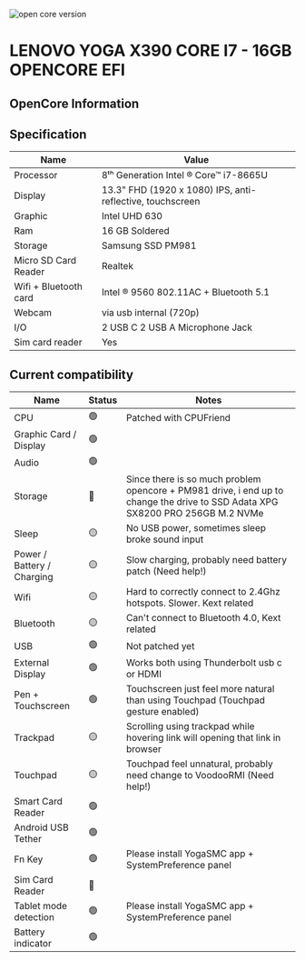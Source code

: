 ![open core version](https://badgen.net/badge/opencore/0.6.6/green "Open core version")

# LENOVO YOGA X390 CORE I7 - 16GB OPENCORE EFI

OpenCore Information
----




Specification
-----

| Name                  | Value                                                     |
|-----------------------|-----------------------------------------------------------|
| Processor             | 8ᵗʰ Generation Intel ®  Core™ i7-8665U                    |
| Display               | 13.3" FHD (1920 x 1080) IPS, anti-reflective, touchscreen |
| Graphic               | Intel UHD 630                                             |
| Ram                   | 16 GB Soldered                                            |
| Storage               | Samsung SSD PM981                                         |
| Micro SD Card Reader  | Realtek                                                   |
| Wifi + Bluetooth card | Intel ®  9560 802.11AC + Bluetooth 5.1                    |
| Webcam                | via usb internal (720p)                                   |
| I/O                   | 2 USB C 2 USB A Microphone Jack                           |
| Sim card reader       | Yes                                                       |




Current compatibility
------

| Name                       | Status       | Notes                                                                                                                           |
|----------------------------|--------------|---------------------------------------------------------------------------------------------------------------------------------|
| CPU                        | 🟢           | Patched with CPUFriend                                                                                                          |
| Graphic Card / Display     | 🟢           |                                                                                                                                 |
| Audio                      | 🟢           |                                                                                                                                 |
| Storage                    | 🔴           | Since there is so much problem opencore + PM981 drive,  i end up to change the drive to SSD Adata XPG SX8200 PRO 256GB M.2 NVMe |
| Sleep                      | 🟡           | No USB power, sometimes sleep broke sound input                                                                                 |
| Power / Battery / Charging | 🟡           | Slow charging, probably need battery patch (Need help!)                                                                         |
| Wifi                       | 🟡           | Hard to correctly connect to 2.4Ghz hotspots. Slower. Kext related                                                              |
| Bluetooth                  | 🟡           | Can't connect to Bluetooth 4.0, Kext related                                                                                    |
| USB                        | 🟢           | Not patched yet                                                                                                                 |
| External Display           | 🟢           | Works both using Thunderbolt usb c or HDMI                                                                                      |
| Pen + Touchscreen          | 🟢           | Touchscreen just feel more natural than using Touchpad (Touchpad gesture enabled)                                               |
| Trackpad                   | 🟡           | Scrolling using trackpad while hovering link will opening that link in browser                                                  |
| Touchpad                   | 🟡           | Touchpad feel unnatural, probably need change to VoodooRMI (Need help!)                                                         |
| Smart Card Reader          | 🟢           |                                                                                                                                 |
| Android USB Tether         | 🟢           |                                                                                                                                 |
| Fn Key                     | 🟢           | Please install YogaSMC app + SystemPreference panel                                                                             |
| Sim Card Reader            | 🔴           |                                                                                                                                 |
| Tablet mode detection      | 🟢           | Please install YogaSMC app + SystemPreference panel                                                                             |
| Battery indicator          | 🟢           |                                                                                                                                 |